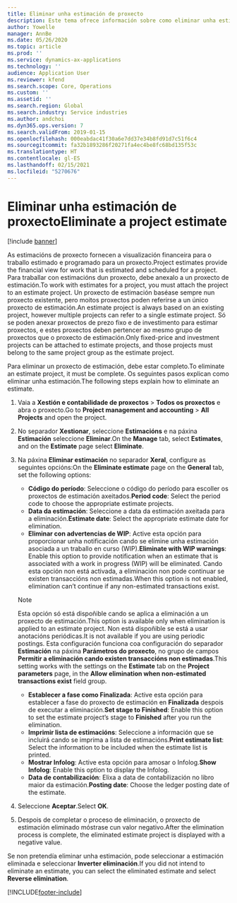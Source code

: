 ```yaml
---
title: Eliminar unha estimación de proxecto
description: Este tema ofrece información sobre como eliminar unha estimación do proxecto unha vez finalizado.
author: Yowelle
manager: AnnBe
ms.date: 05/26/2020
ms.topic: article
ms.prod: ''
ms.service: dynamics-ax-applications
ms.technology: ''
audience: Application User
ms.reviewer: kfend
ms.search.scope: Core, Operations
ms.custom: ''
ms.assetid: ''
ms.search.region: Global
ms.search.industry: Service industries
ms.author: andchoi
ms.dyn365.ops.version: 7
ms.search.validFrom: 2019-01-15
ms.openlocfilehash: 000eabdac41f30a6e7dd37e34b8fd91d7c51f6c4
ms.sourcegitcommit: fa32b1893286f20271fa4ec4be8fc68bd135f53c
ms.translationtype: HT
ms.contentlocale: gl-ES
ms.lasthandoff: 02/15/2021
ms.locfileid: "5270676"
---
```

# <a name="eliminate-a-project-estimate"></a><span data-ttu-id="b357a-103">Eliminar unha estimación de proxecto</span><span class="sxs-lookup"><span data-stu-id="b357a-103">Eliminate a project estimate</span></span>

[!include [banner](../includes/banner.md)]

<span data-ttu-id="b357a-104">As estimacións de proxecto fornecen a visualización financeira para o traballo estimado e programado para un proxecto.</span><span class="sxs-lookup"><span data-stu-id="b357a-104">Project estimates provide the financial view for work that is estimated and scheduled for a project.</span></span> <span data-ttu-id="b357a-105">Para traballar con estimacións dun proxecto, debe anexalo a un proxecto de estimación.</span><span class="sxs-lookup"><span data-stu-id="b357a-105">To work with estimates for a project, you must attach the project to an estimate project.</span></span> <span data-ttu-id="b357a-106">Un proxecto de estimación baséase sempre nun proxecto existente, pero moitos proxectos poden referirse a un único proxecto de estimación.</span><span class="sxs-lookup"><span data-stu-id="b357a-106">An estimate project is always based on an existing project, however multiple projects can refer to a single estimate project.</span></span> <span data-ttu-id="b357a-107">Só se poden anexar proxectos de prezo fixo e de investimento para estimar proxectos, e estes proxectos deben pertencer ao mesmo grupo de proxectos que o proxecto de estimación.</span><span class="sxs-lookup"><span data-stu-id="b357a-107">Only fixed-price and investment projects can be attached to estimate projects, and those projects must belong to the same project group as the estimate project.</span></span>

<span data-ttu-id="b357a-108">Para eliminar un proxecto de estimación, debe estar completo.</span><span class="sxs-lookup"><span data-stu-id="b357a-108">To eliminate an estimate project, it must be complete.</span></span> <span data-ttu-id="b357a-109">Os seguintes pasos explican como eliminar unha estimación.</span><span class="sxs-lookup"><span data-stu-id="b357a-109">The following steps explain how to eliminate an estimate.</span></span>

1. <span data-ttu-id="b357a-110">Vaia a **Xestión e contabilidade de proxectos** > **Todos os proxectos** e abra o proxecto.</span><span class="sxs-lookup"><span data-stu-id="b357a-110">Go to **Project management and accounting** > **All Projects** and open the project.</span></span> 
2. <span data-ttu-id="b357a-111">No separador **Xestionar**, seleccione **Estimacións** e na páxina **Estimación** seleccione **Eliminar**.</span><span class="sxs-lookup"><span data-stu-id="b357a-111">On the **Manage** tab, select **Estimates**, and on the **Estimate** page select **Eliminate**.</span></span>
3. <span data-ttu-id="b357a-112">Na páxina **Eliminar estimación** no separador **Xeral**, configure as seguintes opcións:</span><span class="sxs-lookup"><span data-stu-id="b357a-112">On the **Eliminate estimate** page on the **General** tab, set the following options:</span></span>

   - <span data-ttu-id="b357a-113">**Código do período**: Seleccione o código do período para escoller os proxectos de estimación axeitados.</span><span class="sxs-lookup"><span data-stu-id="b357a-113">**Period code**: Select the period code to choose the appropriate estimate projects.</span></span> 
   - <span data-ttu-id="b357a-114">**Data da estimación**: Seleccione a data da estimación axeitada para a eliminación.</span><span class="sxs-lookup"><span data-stu-id="b357a-114">**Estimate date**: Select the appropriate estimate date for elimination.</span></span>
   - <span data-ttu-id="b357a-115">**Eliminar con advertencias de WIP**: Active esta opción para proporcionar unha notificación cando se elimine unha estimación asociada a un traballo en curso (WIP).</span><span class="sxs-lookup"><span data-stu-id="b357a-115">**Eliminate with WIP warnings**: Enable this option to provide notification when an estimate that is associated with a work in progress (WIP) will be eliminated.</span></span> <span data-ttu-id="b357a-116">Cando esta opción non está activada, a eliminación non pode continuar se existen transaccións non estimadas.</span><span class="sxs-lookup"><span data-stu-id="b357a-116">When this option is not enabled, elimination can’t continue if any non-estimated transactions exist.</span></span> 
   > [!NOTE]
   > <span data-ttu-id="b357a-117">Esta opción só está dispoñible cando se aplica a eliminación a un proxecto de estimación.</span><span class="sxs-lookup"><span data-stu-id="b357a-117">This option is available only when elimination is applied to an estimate project.</span></span> <span data-ttu-id="b357a-118">Non está dispoñible se está a usar anotacións periódicas.</span><span class="sxs-lookup"><span data-stu-id="b357a-118">It is not available if you are using periodic postings.</span></span> <span data-ttu-id="b357a-119">Esta configuración funciona coa configuración do separador **Estimación** na páxina **Parámetros do proxecto**, no grupo de campos **Permitir a eliminación cando existen transaccións non estimadas**.</span><span class="sxs-lookup"><span data-stu-id="b357a-119">This setting works with the settings on the **Estimate** tab on the **Project parameters** page, in the **Allow elimination when non-estimated transactions exist** field group.</span></span>
   - <span data-ttu-id="b357a-120">**Establecer a fase como Finalizada**: Active esta opción para establecer a fase do proxecto de estimación en **Finalizada** despois de executar a eliminación.</span><span class="sxs-lookup"><span data-stu-id="b357a-120">**Set stage to Finished**: Enable this option to set the estimate project’s stage to **Finished** after you run the elimination.</span></span>
   - <span data-ttu-id="b357a-121">**Imprimir lista de estimacións**: Seleccione a información que se incluirá cando se imprima a lista de estimacións.</span><span class="sxs-lookup"><span data-stu-id="b357a-121">**Print estimate list**: Select the information to be included when the estimate list is printed.</span></span>
   - <span data-ttu-id="b357a-122">**Mostrar Infolog**: Active esta opción para amosar o Infolog.</span><span class="sxs-lookup"><span data-stu-id="b357a-122">**Show Infolog**: Enable this option to display the Infolog.</span></span>
   - <span data-ttu-id="b357a-123">**Data de contabilización**: Elixa a data de contabilización no libro maior da estimación.</span><span class="sxs-lookup"><span data-stu-id="b357a-123">**Posting date**: Choose the ledger posting date of the estimate.</span></span>

4.  <span data-ttu-id="b357a-124">Seleccione **Aceptar**.</span><span class="sxs-lookup"><span data-stu-id="b357a-124">Select **OK**.</span></span>
5. <span data-ttu-id="b357a-125">Despois de completar o proceso de eliminación, o proxecto de estimación eliminado móstrase cun valor negativo.</span><span class="sxs-lookup"><span data-stu-id="b357a-125">After the elimination process is complete, the eliminated estimate project is displayed with a negative value.</span></span> 

<span data-ttu-id="b357a-126">Se non pretendía eliminar unha estimación, pode seleccionar a estimación eliminada e seleccionar **Inverter eliminación**.</span><span class="sxs-lookup"><span data-stu-id="b357a-126">If you did not intend to eliminate an estimate, you can select the eliminated estimate and select **Reverse elimination**.</span></span>   


[!INCLUDE[footer-include](../includes/footer-banner.md)]